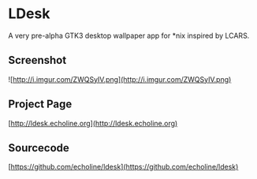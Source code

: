 LDesk
====

A very pre-alpha GTK3 desktop wallpaper app for \*nix inspired by LCARS.

Screenshot
------

![http://i.imgur.com/ZWQSyIV.png](http://i.imgur.com/ZWQSyIV.png)

Project Page
---------

[http://ldesk.echoline.org](http://ldesk.echoline.org)


Sourcecode
-------

[https://github.com/echoline/ldesk](https://github.com/echoline/ldesk)

